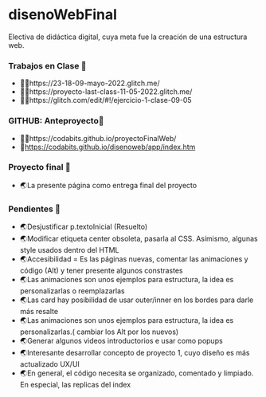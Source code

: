 # disenoWebFinal
Electiva de didáctica digital, cuya meta fue la creación de una estructura web.


### Trabajos en Clase 🚀

- 🤹‍♀️https://23-18-09-mayo-2022.glitch.me/
- 🤹‍♀️https://proyecto-last-class-11-05-2022.glitch.me/
- 🤹‍♀️https://glitch.com/edit/#!/ejercicio-1-clase-09-05


### GITHUB: Anteproyecto🚀
- 🤹‍♀️https://codabits.github.io/proyectoFinalWeb/ 
- 🤹‍https://codabits.github.io/disenoweb/app/index.htm


### Proyecto final 🚀
- 🌏La presente página como entrega final del proyecto 

### Pendientes 🚀
- 🌏Desjustificar p.textoInicial (Resuelto)
- 🌏Modificar etiqueta center obsoleta, pasarla al CSS. Asímismo, algunas style usados dentro del HTML
- 🌏Accesibilidad = Es las páginas nuevas, comentar las animaciones y código (Alt) y tener presente algunos constrastes
- 🌏Las animaciones son unos ejemplos para estructura, la idea es personalizarlas o reemplazarlas
- 🌏Las card hay posibilidad de usar outer/inner en los bordes para darle más resalte
- 🌏Las animaciones son unos ejemplos para estructura, la idea es personalizarlas.( cambiar los Alt por los nuevos)
- 🌏Generar algunos videos introductorios e usar como popups
- 🌏Interesante desarrollar concepto de proyecto 1, cuyo diseño es más actualizado UX/UI
- 🌏En general, el código necesita se organizado, comentado y limpiado. En especial, las replicas del index







